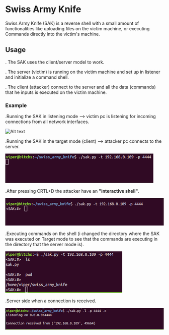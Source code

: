 # Swiss Army Knife
Swiss Army Knife (SAK) is a reverse shell
with a small amount of functionalities
like uploading files on the victim machine, or executing Commands directly into the victim's machine.

## Usage
. The SAK uses the client/server model to work.

. The server (victim) is running on the victim machine and set up in listener and initialize a command shell.

. The client (attacker) connect to the server and all the data (commands) that he inputs is executed on the victim machine.

### Example
.Running the SAK in listening mode --> victim pc is listening for incoming connections from all network interfaces.

![Alt text](/images/1.jpeg)

.Running the SAK in the target mode (client) --> attacker pc connects to the server.

![Alt text](/images/sak2.png?raw=true "Sak1")

.After pressing CRTL+D the attacker have an **"interactive shell"**.

![Alt text](/images/sak3.png?raw=true "Sak1")

.Executing commands on the shell (i changed the directory where the SAK was executed on Target mode to see that the commands are executing in the directory that the server mode is).

![Alt text](/images/sakco.png?raw=true "Sak1")

.Server side when a connection is received.

![Alt text](/images/sakrre.png)

